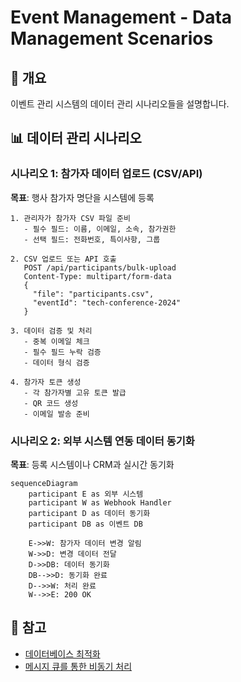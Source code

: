 # Event Management - Data Management Scenarios

## 🎯 개요

이벤트 관리 시스템의 데이터 관리 시나리오들을 설명합니다.

## 📊 데이터 관리 시나리오

### 시나리오 1: 참가자 데이터 업로드 (CSV/API)
**목표**: 행사 참가자 명단을 시스템에 등록

```
1. 관리자가 참가자 CSV 파일 준비
   - 필수 필드: 이름, 이메일, 소속, 참가권한
   - 선택 필드: 전화번호, 특이사항, 그룹

2. CSV 업로드 또는 API 호출
   POST /api/participants/bulk-upload
   Content-Type: multipart/form-data
   {
     "file": "participants.csv",
     "eventId": "tech-conference-2024"
   }

3. 데이터 검증 및 처리
   - 중복 이메일 체크
   - 필수 필드 누락 검증
   - 데이터 형식 검증

4. 참가자 토큰 생성
   - 각 참가자별 고유 토큰 발급
   - QR 코드 생성
   - 이메일 발송 준비
```

### 시나리오 2: 외부 시스템 연동 데이터 동기화
**목표**: 등록 시스템이나 CRM과 실시간 동기화

```mermaid
sequenceDiagram
    participant E as 외부 시스템
    participant W as Webhook Handler
    participant D as 데이터 동기화
    participant DB as 이벤트 DB

    E->>W: 참가자 데이터 변경 알림
    W->>D: 변경 데이터 전달
    D->>DB: 데이터 동기화
    DB-->>D: 동기화 완료
    D-->>W: 처리 완료
    W-->>E: 200 OK
```

## 📌 참고
- [데이터베이스 최적화](/core/performance/database-optimization.md)
- [메시지 큐를 통한 비동기 처리](/core/architecture/message-queue.md)
